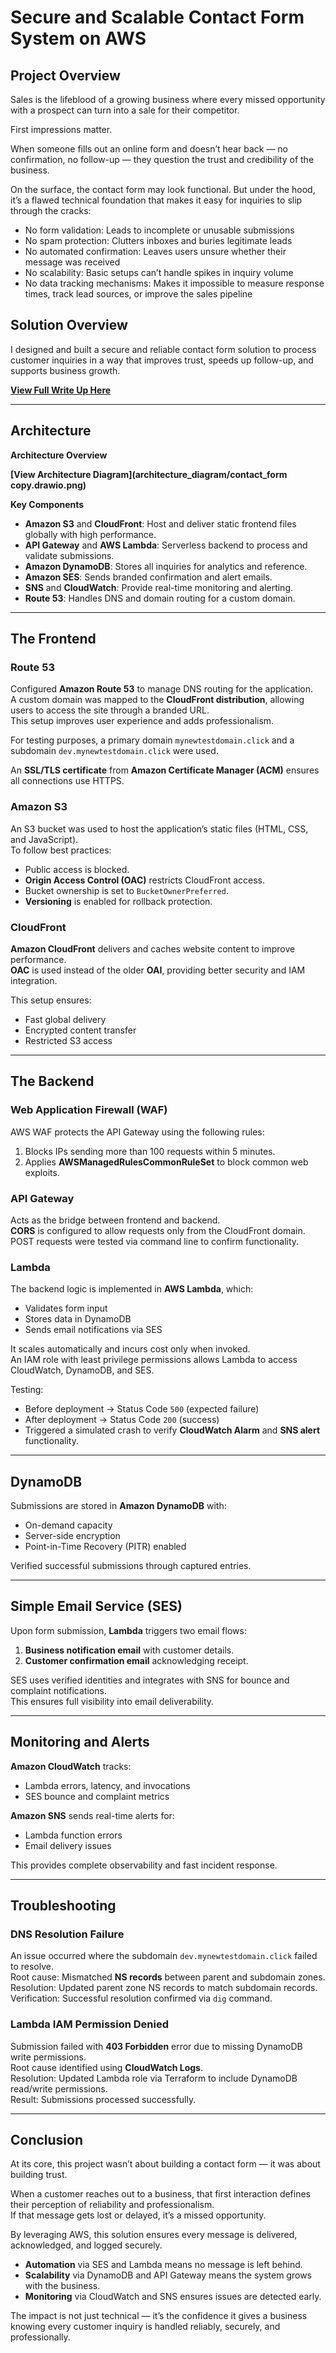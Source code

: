 # Secure and Scalable Contact Form System on AWS

## Project Overview

Sales is the lifeblood of a growing business where every missed opportunity with a prospect can turn into a sale for their competitor.

First impressions matter.

When someone fills out an online form and doesn’t hear back — no confirmation, no follow-up — they question the trust and credibility of the business.

On the surface, the contact form may look functional. But under the hood, it’s a flawed technical foundation that makes it easy for inquiries to slip through the cracks:

- No form validation: Leads to incomplete or unusable submissions  
- No spam protection: Clutters inboxes and buries legitimate leads  
- No automated confirmation: Leaves users unsure whether their message was received  
- No scalability: Basic setups can’t handle spikes in inquiry volume  
- No data tracking mechanisms: Makes it impossible to measure response times, track lead sources, or improve the sales pipeline  

## Solution Overview

I designed and built a secure and reliable contact form solution to process customer inquiries in a way that improves trust, speeds up follow-up, and supports business growth.

**[View Full Write Up Here](https://medium.com/@arionnagappen/engineering-a-contact-form-on-aws-scalable-serverless-architecture-to-restore-trust-and-capture-09d56a50f16f)**

---

## Architecture

**Architecture Overview**

**[View Architecture Diagram](architecture_diagram/contact_form copy.drawio.png)**

**Key Components**
- **Amazon S3** and **CloudFront**: Host and deliver static frontend files globally with high performance.  
- **API Gateway** and **AWS Lambda**: Serverless backend to process and validate submissions.  
- **Amazon DynamoDB**: Stores all inquiries for analytics and reference.  
- **Amazon SES**: Sends branded confirmation and alert emails.  
- **SNS** and **CloudWatch**: Provide real-time monitoring and alerting.  
- **Route 53**: Handles DNS and domain routing for a custom domain.

---

## The Frontend

### Route 53

Configured **Amazon Route 53** to manage DNS routing for the application.  
A custom domain was mapped to the **CloudFront distribution**, allowing users to access the site through a branded URL.  
This setup improves user experience and adds professionalism.

For testing purposes, a primary domain `mynewtestdomain.click` and a subdomain `dev.mynewtestdomain.click` were used.

An **SSL/TLS certificate** from **Amazon Certificate Manager (ACM)** ensures all connections use HTTPS.

### Amazon S3

An S3 bucket was used to host the application’s static files (HTML, CSS, and JavaScript).  
To follow best practices:
- Public access is blocked.
- **Origin Access Control (OAC)** restricts CloudFront access.  
- Bucket ownership is set to `BucketOwnerPreferred`.  
- **Versioning** is enabled for rollback protection.

### CloudFront

**Amazon CloudFront** delivers and caches website content to improve performance.  
**OAC** is used instead of the older **OAI**, providing better security and IAM integration.

This setup ensures:
- Fast global delivery  
- Encrypted content transfer  
- Restricted S3 access  

---

## The Backend

### Web Application Firewall (WAF)

AWS WAF protects the API Gateway using the following rules:
1. Blocks IPs sending more than 100 requests within 5 minutes.  
2. Applies **AWSManagedRulesCommonRuleSet** to block common web exploits.

### API Gateway

Acts as the bridge between frontend and backend.  
**CORS** is configured to allow requests only from the CloudFront domain.  
POST requests were tested via command line to confirm functionality.

### Lambda

The backend logic is implemented in **AWS Lambda**, which:
- Validates form input  
- Stores data in DynamoDB  
- Sends email notifications via SES  

It scales automatically and incurs cost only when invoked.  
An IAM role with least privilege permissions allows Lambda to access CloudWatch, DynamoDB, and SES.

Testing:
- Before deployment → Status Code `500` (expected failure)  
- After deployment → Status Code `200` (success)  
- Triggered a simulated crash to verify **CloudWatch Alarm** and **SNS alert** functionality.

---

## DynamoDB

Submissions are stored in **Amazon DynamoDB** with:
- On-demand capacity  
- Server-side encryption  
- Point-in-Time Recovery (PITR) enabled  

Verified successful submissions through captured entries.

---

## Simple Email Service (SES)

Upon form submission, **Lambda** triggers two email flows:
1. **Business notification email** with customer details.  
2. **Customer confirmation email** acknowledging receipt.

SES uses verified identities and integrates with SNS for bounce and complaint notifications.  
This ensures full visibility into email deliverability.

---

## Monitoring and Alerts

**Amazon CloudWatch** tracks:
- Lambda errors, latency, and invocations  
- SES bounce and complaint metrics  

**Amazon SNS** sends real-time alerts for:
- Lambda function errors  
- Email delivery issues  

This provides complete observability and fast incident response.

---

## Troubleshooting

### DNS Resolution Failure

An issue occurred where the subdomain `dev.mynewtestdomain.click` failed to resolve.  
Root cause: Mismatched **NS records** between parent and subdomain zones.  
Resolution: Updated parent zone NS records to match subdomain records.  
Verification: Successful resolution confirmed via `dig` command.

### Lambda IAM Permission Denied

Submission failed with **403 Forbidden** error due to missing DynamoDB write permissions.  
Root cause identified using **CloudWatch Logs**.  
Resolution: Updated Lambda role via Terraform to include DynamoDB read/write permissions.  
Result: Submissions processed successfully.

---

## Conclusion

At its core, this project wasn’t about building a contact form — it was about building trust.

When a customer reaches out to a business, that first interaction defines their perception of reliability and professionalism.  
If that message gets lost or delayed, it’s a missed opportunity.

By leveraging AWS, this solution ensures every message is delivered, acknowledged, and logged securely.

- **Automation** via SES and Lambda means no message is left behind.  
- **Scalability** via DynamoDB and API Gateway means the system grows with the business.  
- **Monitoring** via CloudWatch and SNS ensures issues are detected early.

The impact is not just technical — it’s the confidence it gives a business knowing every customer inquiry is handled reliably, securely, and professionally.
